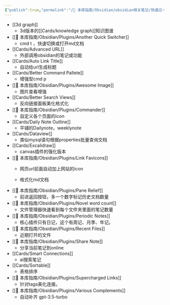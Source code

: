 ```yaml
---
{"publish":true,"permalink":"/🧰 本库指南/Obsidian/obsidian相关笔记/快速过一遍obsidian一些社区插件的功能点.md","created":"2023-12-27","modified":"2023-12-27","published":"2025-07-07T17:02:18.559+08:00","cssclasses":""}
---
```


- [[3d graph]]
	- 3d版本的[[Cards/knowledge graph]]知识图谱
- [[🧰 本库指南/Obsidian/Plugins/Another Quick Switcher]]
	- cmd t ，快速切换或打开md文档
- [[Cards/Advanced URL]]
	- 外部调用obsidian的笔记或功能
- [[Cards/Auto Link Title]]
	- 自动给url生成标题
- [[Cards/Better Command Pallete]]
	- 增强型cmd p
- [[🧰 本库指南/Obsidian/Plugins/Awesome Image]]
	- 图片查看增强
- [[Cards/Better Search Views]]
	- 反向链接面板美化格式化
- [[🧰 本库指南/Obsidian/Plugins/Commander]]
	- 自定义各个页面的icon
- [[Cards/Daily Note Outline]]
	- 平铺的Dailynote，weeklynote
- [[Cards/Dataview]]
	- 类似mysql语句根据properties批量查询文档
- [[Cards/Excalidraw]]
	- canvas插件的强化版本
- [[🧰 本库指南/Obsidian/Plugins/Link Favicons]]
	- 网页url前面自动加上网站的icon

	- 格式化md文档
- [[🧰 本库指南/Obsidian/Plugins/Pane Relief]]
	- 前进返回按钮，多一个数字标记历史文档数量
- [[🧰 本库指南/Obsidian/Plugins/Novel word count]]
	- 文件管理器快速看到每个文件夹里面的笔记数量
- [[🧰 本库指南/Obsidian/Plugins/Periodic Notes]]
	- 核心插件只有日记，这个有周记、月季、年记。
- [[🧰 本库指南/Obsidian/Plugins/Recent Files]]
	- 近期打开的文件
- [[🧰 本库指南/Obsidian/Plugins/Share Note]]
	- 分享当前笔记到online
- [[Cards/Smart Connections]]
	- ai搜索笔记
- [[Cards/Sortable]]
	- 表格排序
- [[🧰 本库指南/Obsidian/Plugins/Supercharged Links]]
	- 针对tags美化连接。
- [[🧰 本库指南/Obsidian/Plugins/Various Complements]]
	- 自动补齐 gpt-3.5-turbo